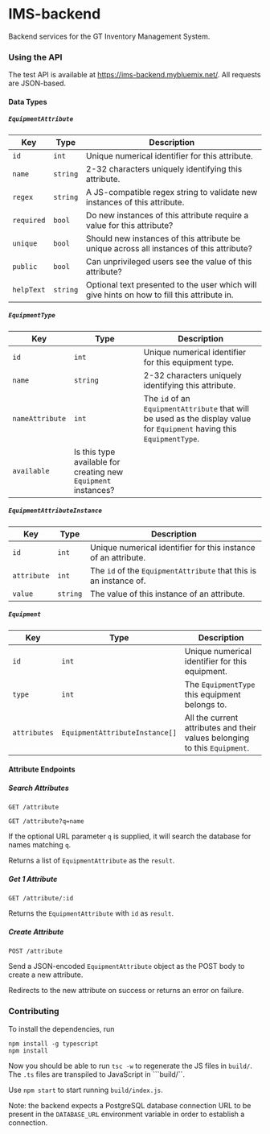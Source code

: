 IMS-backend
====

Backend services for the GT Inventory Management System.

### Using the API

The test API is available at https://ims-backend.mybluemix.net/. All requests are JSON-based.

#### Data Types

##### `EquipmentAttribute`
Key | Type | Description
--- | ---- | -----------
`id` | `int` | Unique numerical identifier for this attribute.
`name` | `string` | 2-32 characters uniquely identifying this attribute.
`regex` | `string` | A JS-compatible regex string to validate new instances of this attribute.
`required` | `bool` | Do new instances of this attribute require a value for this attribute?
`unique` | `bool` | Should new instances of this attribute be unique across all instances of this attribute?
`public` | `bool` | Can unprivileged users see the value of this attribute?
`helpText` | `string` | Optional text presented to the user which will give hints on how to fill this attribute in.

##### `EquipmentType`
Key | Type | Description
--- | ---- | -----------
`id` | `int` | Unique numerical identifier for this equipment type.
`name` | `string` | 2-32 characters uniquely identifying this attribute.
`nameAttribute` | `int` | The `id` of an `EquipmentAttribute` that will be used as the display value for `Equipment` having this `EquipmentType`.
`available` | Is this type available for creating new `Equipment` instances?

##### `EquipmentAttributeInstance`
Key | Type | Description
--- | ---- | -----------
`id` | `int` | Unique numerical identifier for this instance of an attribute.
`attribute` | `int` | The `id` of the `EquipmentAttribute` that this is an instance of.
`value` | `string` | The value of this instance of an attribute.

##### `Equipment`
Key | Type | Description
--- | ---- | -----------
`id`| `int` | Unique numerical identifier for this equipment.
`type` | `int` | The `EquipmentType` this equipment belongs to.
`attributes` | `EquipmentAttributeInstance[]` | All the current attributes and their values belonging to this `Equipment`.


#### Attribute Endpoints

##### Search Attributes
```GET /attribute```

```GET /attribute?q=name```

If the optional URL parameter `q` is supplied, it will search the database for names matching `q`.

Returns a list of `EquipmentAttribute` as the `result`.

##### Get 1 Attribute
```GET /attribute/:id```

Returns the `EquipmentAttribute` with `id` as `result`.

##### Create Attribute
```POST /attribute```

Send a JSON-encoded `EquipmentAttribute` object as the POST body to create a new attribute.

Redirects to the new attribute on success or returns an error on failure.

### Contributing

To install the dependencies, run 

```
npm install -g typescript
npm install
```

Now you should be able to run ```tsc -w``` to regenerate the JS files in ```build/```. The ```.ts``` files are transpiled to JavaScript in ```build/``. 

Use ```npm start``` to start running ```build/index.js```. 

Note: the backend expects a PostgreSQL database connection URL to be present in the ```DATABASE_URL``` environment variable in order to establish a connection.